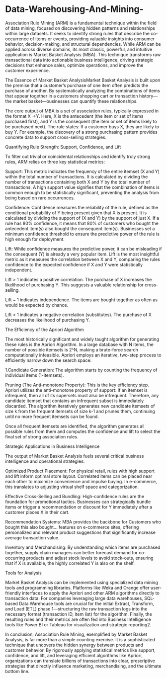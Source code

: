 # Data-Warehousing-And-Mining-
Association Rule Mining (ARM) is a fundamental technique within the field of data mining, focused on discovering hidden patterns and relationships within large datasets. It seeks to identify strong rules that describe the co-occurrence of items or events, providing valuable insights into consumer behavior, decision-making, and structural dependencies. While ARM can be applied across diverse domains, its most classic, powerful, and intuitive application is Market Basket Analysis (MBA). This technique transforms raw transactional data into actionable business intelligence, driving strategic decisions that enhance sales, optimize operations, and improve the customer experience.

The Essence of Market Basket AnalysisMarket Basket Analysis is built upon the premise that a customer’s purchase of one item often predicts the purchase of another. By systematically analyzing the combinations of items that appear together in a customers shopping cart or transaction history—the market basket—businesses can quantify these relationships.

The core output of MBA is a set of association rules, typically expressed in the format X ->Y. Here, X is the antecedent (the item or set of items purchased first), and Y is the consequent (the item or set of items likely to be purchased next). The rule states: If a customer buys X, they are likely to buy Y. For example, the discovery of a strong purchasing pattern provides concrete data to support cross-selling strategies.



Quantifying Rule Strength: Support, Confidence, and Lift

To filter out trivial or coincidental relationships and identify truly strong rules, ARM relies on three key statistical metrics:

Support: This metric indicates the frequency of the entire itemset (X and Y) within the total number of transactions. It is calculated by dividing the number of transactions containing both X and Y by the total number of transactions. A high support value signifies that the combination of items is common enough to be statistically significant, preventing the analysis from being based on rare occurrences.

Confidence: Confidence measures the reliability of the rule, defined as the conditional probability of Y being present given that X is present. It is calculated by dividing the support of (X and Y) by the support of just X. If a rule has 80% confidence, it means that 80% of customers who bought the antecedent item(s) also bought the consequent item(s). Businesses set a minimum confidence threshold to ensure the predictive power of the rule is high enough for deployment.

Lift: While confidence measures the predictive power, it can be misleading if the consequent (Y) is already a very popular item. Lift is the most insightful metric as it measures the correlation between X and Y, comparing the rules confidence to the expected confidence if X and Y were statistically independent.

Lift > 1 indicates a positive correlation. The purchase of X increases the likelihood of purchasing Y. This suggests a valuable relationship for cross-selling.

Lift ~ 1 indicates independence. The items are bought together as often as would be expected by chance.

Lift < 1 indicates a negative correlation (substitutes). The purchase of X decreases the likelihood of purchasing Y.

The Efficiency of the Apriori Algorithm

The most historically significant and widely taught algorithm for generating these rules is the Apriori Algorithm. In a large database with N items, the number of possible itemsets is 2^N, making a brute-force search computationally infeasible. Apriori employs an iterative, two-step process to efficiently narrow down the search space:

1.Candidate Generation: The algorithm starts by counting the frequency of individual items (1-itemsets).

Pruning (The Anti-monotone Property): This is the key efficiency step. Apriori utilizes the anti-monotone property of support: If an itemset is infrequent, then all of its supersets must also be infrequent. Therefore, any candidate itemset that contains an infrequent subset is immediately discarded. The algorithm iteratively generates new candidate itemsets of size k from the frequent itemsets of size k-1 and prunes them, continuing until no more frequent itemsets can be found.

Once all frequent itemsets are identified, the algorithm generates all possible rules from them and computes the confidence and lift to select the final set of strong association rules.

Strategic Applications in Business Intelligence

The output of Market Basket Analysis fuels several critical business intelligence and operational strategies:

Optimized Product Placement: For physical retail, rules with high support and lift inform optimal store layout. Correlated items can be placed near each other to maximize convenience and impulse buying. In e-commerce, this translates to adjusting virtual shelf space and categorization.

Effective Cross-Selling and Bundling: High-confidence rules are the foundation for promotional tactics. Businesses can strategically bundle items or trigger a recommendation or discount for Y immediately after a customer places X in their cart.

Recommendation Systems: MBA provides the backbone for Customers who bought this also bought... features on e-commerce sites, offering personalized and relevant product suggestions that significantly increase average transaction value.

Inventory and Merchandising: By understanding which items are purchased together, supply chain managers can better forecast demand for co-occurring products and adjust stock levels to avoid stock-outs, ensuring that if X is available, the highly correlated Y is also on the shelf.

 Tools for Analysis

Market Basket Analysis can be implemented using specialized data mining tools and programming libraries. Platforms like Weka and Orange offer user-friendly interfaces to apply the Apriori and other ARM algorithms directly to transaction data. For companies leveraging large data warehouses, SQL-based Data Warehouse tools are crucial for the initial Extract, Transform, and Load (ETL) phase 1—structuring the raw transaction logs into the necessary format (transaction ID, item list) for the algorithm. Finally, the resulting rules and their metrics are often fed into Business Intelligence tools like Power BI or Tableau for visualization and strategic reporting2. 

In conclusion, Association Rule Mining, exemplified by Market Basket Analysis, is far more than a simple counting exercise. It is a sophisticated technique that uncovers the hidden synergy between products and customer behavior. By rigorously applying statistical metrics like support, confidence, and lift, and leveraging efficient algorithms like Apriori, organizations can translate billions of transactions into clear, prescriptive strategies that directly influence marketing, merchandising, and the ultimate bottom line.
